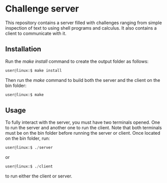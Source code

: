 # Challenge server
This repository contains a server filled with challenges ranging from simple inspection of text to using shell programs and calculus.
It also contains a client to communicate with it.

## Installation
Run the *make install* command to create the output folder as follows:

```python
user@linux:$ make install
```

Then run the *make* command to build both the server and the client on the bin folder:

```python
user@linux:$ make
```

## Usage

To fully interact with the server, you must have two terminals opened. One to run the server and another one to run the client.
Note that both terminals must be on the bin folder before running the server or client.
Once located on the bin folder, run:

```python
user@linux:$ ./server
```

or

```python
user@linux:$ ./client
```

to run either the client or server.